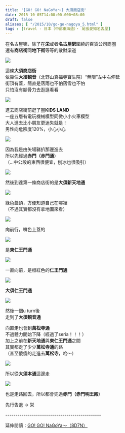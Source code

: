```yaml
---
title: '[GO! GO! NaGoYa～] 大須商店街'
date: 2015-10-05T14:00:00.000+08:00
draft: false
aliases: [ "/2015/10/go-go-nagoya_5.html" ]
tags : [travel - 日本（中部東海道）・ 尾張愛知名古屋]
---
```


在名古屋嘛，除了在**栄**或者**名古屋駅**圍繞的百貨公司商圈  
還有**商店街**同**地下街**等等的散財渠道  

[![](https://c2.staticflickr.com/6/5626/21741736338_e4c132edb1_z.jpg)](https://c2.staticflickr.com/6/5626/21741736338_e4c132edb1_z.jpg)

這條**大須商店街**  
依靠住**大須観音**（北野山真福寺寶生院）“無限”左中右伸延  
街頂有蓋，簡直是落雨也不怕落雪也不怕  
只怕沒有腳骨力去逛逛看看  

[![](https://c2.staticflickr.com/6/5635/21306820234_3efe130262_z.jpg)](https://c2.staticflickr.com/6/5635/21306820234_3efe130262_z.jpg)

進去商店街前逛了圈**KIDS LAND**  
一座五層有電玩機械模型同微小小火車模型  
大人進去比小朋友更迷失就是！  
男性向危險度120%，小心小心  

[![](https://c1.staticflickr.com/1/622/21940213081_1feab41b5b_z.jpg)](https://c1.staticflickr.com/1/622/21940213081_1feab41b5b_z.jpg)

因為我是由矢場豬扒那邊進去  
所以先經過**赤門（赤門通**）  
（...中公設的東西很便宜，刨冰也很吸引）  

[![](https://c2.staticflickr.com/6/5646/21741843518_0f0d0eecaa_z.jpg)](https://c2.staticflickr.com/6/5646/21741843518_0f0d0eecaa_z.jpg)

然後到達第一條商店街的是**大須新天地通**  

[![](https://c1.staticflickr.com/1/574/21741844578_55b56d352d_z.jpg)](https://c1.staticflickr.com/1/574/21741844578_55b56d352d_z.jpg)

綠色蓋頂，方便知道自己在哪裡  
（不過其實都沒有拿地圖來看）  

[![](https://c1.staticflickr.com/1/697/21308824563_9cc2d1f5ed_z.jpg)](https://c1.staticflickr.com/1/697/21308824563_9cc2d1f5ed_z.jpg)

向前行，啡色上蓋的  

[![](https://c2.staticflickr.com/6/5806/21741879020_29d34b619d_z.jpg)](https://c2.staticflickr.com/6/5806/21741879020_29d34b619d_z.jpg)

是**東仁王門通**  

[![](https://c2.staticflickr.com/6/5789/21307355444_187ef23b5d_z.jpg)](https://c2.staticflickr.com/6/5789/21307355444_187ef23b5d_z.jpg)

一直向前，是橙紅色的**仁王門通**  

[![](https://c2.staticflickr.com/6/5718/21742844860_500958a5d8_z.jpg)](https://c2.staticflickr.com/6/5718/21742844860_500958a5d8_z.jpg)

**大須仁王門通**  

[![](https://c2.staticflickr.com/6/5630/21742722718_b5dd021a7e_z.jpg)](https://c2.staticflickr.com/6/5630/21742722718_b5dd021a7e_z.jpg)

然後一個u turn後  
走到了**大須観音通**  
  
向直走也會到**萬松寺通**  
不過體力開始下降（經過了seria！！！）  
加上之前在**新天地通**與**東仁王門通**之間  
其實都走了少少**萬松寺通**的路  
（甚至傻傻的走進去**萬松寺**，哈～）  

[![](https://c1.staticflickr.com/1/746/21742605340_3a427da1fe_z.jpg)](https://c1.staticflickr.com/1/746/21742605340_3a427da1fe_z.jpg)

所以從**大須本通**這邊走  

[![](https://c2.staticflickr.com/6/5788/21918814382_44a89b9695_z.jpg)](https://c2.staticflickr.com/6/5788/21918814382_44a89b9695_z.jpg)

也是走路回去，所以都會兜過**赤門（赤門明王殿**）  
  
先行告退 → 栄  
  
\-----------------------------------------------  
  
延伸閱讀：[GO! GO! NaGoYa～（8D7N）](http://www.hidie.net/2015/11/go-go-nagoya8d7n.html)
